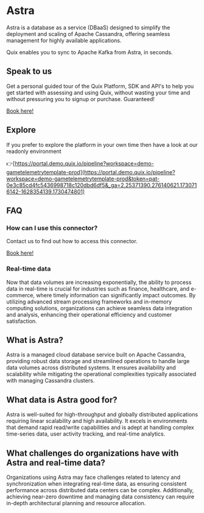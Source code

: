 <!-- START MARKDOWN -->
<!--[tech-name]-->
# Astra

<!--[ai-blurb-about-tech]-->
Astra is a database as a service (DBaaS) designed to simplify the deployment and scaling of Apache Cassandra, offering seamless management for highly available applications.

Quix enables you to sync to Apache Kafka <span id="to_or_from">from</span> <span id="techname">Astra</span>, in seconds.

## Speak to us

Get a personal guided tour of the Quix Platform, SDK and API's to help you get started with assessing and using Quix, without wasting your time and without pressuring you to signup or purchase. Guaranteed!

[Book here!](https://quix.io/book-a-demo)

## Explore

If you prefer to explore the platform in your own time then have a look at our readonly environment

👉[https://portal.demo.quix.io/pipeline?workspace=demo-gametelemetrytemplate-prod](https://portal.demo.quix.io/pipeline?workspace=demo-gametelemetrytemplate-prod&token=pat-0e3c85cd4fc5436998718c120dbd6df5&_ga=2.25371390.276140621.1730716142-1628354139.1730474801)

## FAQ 

### How can I use this connector?

Contact us to find out how to access this connector.

[Book here!](https://quix.io/book-a-demo)

### Real-time data

Now that data volumes are increasing exponentially, the ability to process data in real-time is crucial for industries such as finance, healthcare, and e-commerce, where timely information can significantly impact outcomes. By utilizing advanced stream processing frameworks and in-memory computing solutions, organizations can achieve seamless data integration and analysis, enhancing their operational efficiency and customer satisfaction.

## What is <span id="techname">Astra</span>?

<!--[tech-seo-text]-->
Astra is a managed cloud database service built on Apache Cassandra, providing robust data storage and streamlined operations to handle large data volumes across distributed systems. It ensures availability and scalability while mitigating the operational complexities typically associated with managing Cassandra clusters.

## What data is <span id="techname">Astra</span> good for?

<!--[tech-data-seo-text]-->
Astra is well-suited for high-throughput and globally distributed applications requiring linear scalability and high availability. It excels in environments that demand rapid read/write capabilities and is adept at handling complex time-series data, user activity tracking, and real-time analytics.

## What challenges do organizations have with <span id="techname">Astra</span> and real-time data?

<!--[tech-challenges-seo-text]-->
Organizations using Astra may face challenges related to latency and synchronization when integrating real-time data, as ensuring consistent performance across distributed data centers can be complex. Additionally, achieving near-zero downtime and managing data consistency can require in-depth architectural planning and resource allocation.
<!-- END MARKDOWN -->